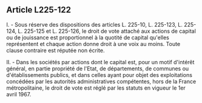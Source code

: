 Article L225-122
----
I. - Sous réserve des dispositions des articles L. 225-10, L. 225-123, L.
225-124, L. 225-125 et L. 225-126, le droit de vote attaché aux actions de
capital ou de jouissance est proportionnel à la quotité de capital qu'elles
représentent et chaque action donne droit à une voix au moins. Toute clause
contraire est réputée non écrite.

II. - Dans les sociétés par actions dont le capital est, pour un motif d'intérêt
général, en partie propriété de l'Etat, de départements, de communes ou
d'établissements publics, et dans celles ayant pour objet des exploitations
concédées par les autorités administratives compétentes, hors de la France
métropolitaine, le droit de vote est réglé par les statuts en vigueur le 1er
avril 1967.

